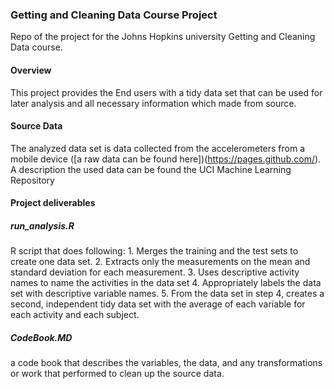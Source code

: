 ### Getting and Cleaning Data Course Project

Repo of the project for the Johns Hopkins university Getting and Cleaning Data course.

#### Overview
This project provides the End users with a tidy data set that can be used for later analysis and all necessary information which made from source. 

#### Source Data
The analyzed data set is data collected from the accelerometers from a  mobile device ([a raw data can be found here])(https://pages.github.com/). A description the used data can be found the UCI Machine Learning Repository 

#### Project deliverables
##### run_analysis.R
R script that does following:
	1. Merges the training and the test sets to create one data set.
	2. Extracts only the measurements on the mean and standard deviation for each measurement. 
	3. Uses descriptive activity names to name the activities in the data set
	4. Appropriately labels the data set with descriptive variable names. 
	5. From the data set in step 4, creates a second, independent tidy data set with the average of each variable for each activity and each subject.

##### CodeBook.MD 
a code book that describes the variables, the data, and any transformations or work that performed to clean up the source data.

